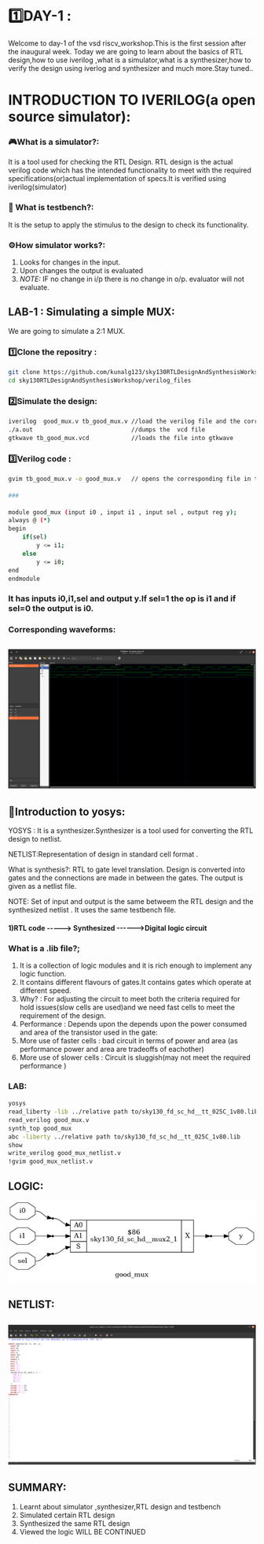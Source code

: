 # 1️⃣DAY-1 :

Welcome to day-1 of the vsd riscv_workshop.This is the first session after the inaugural week. Today we are going to learn about the basics of RTL design,how to use iverilog ,what is a simulator,what is a synthesizer,how to verify the design using iverlog and synthesizer and much more.Stay tuned..
# INTRODUCTION TO IVERILOG(a open source simulator):

### 🎮What is a simulator?: 
It is a tool used for checking the RTL Design. RTL design is the actual verilog code which has the intended functionality to meet with the required specifications(or)actual implementation of specs.It is verified using iverilog(simulator)
### 🧰 What is testbench?:
It is the setup to apply the stimulus to the design to check its functionality.
### ⚙️How simulator works?:
1. Looks for changes in the input.
2. Upon changes the output is evaluated
3. *NOTE:* IF no change in i/p there is no change in o/p. evaluator will not evaluate.
## LAB-1 : Simulating a simple MUX:
 We are going to simulate a 2:1 MUX.
### 1️⃣Clone the repositry : 
 ~~~bash
 git clone https://github.com/kunalg123/sky130RTLDesignAndSynthesisWorkshop.git
 cd sky130RTLDesignAndSynthesisWorkshop/verilog_files
~~~
### 2️⃣Simulate the design:
~~~bash
iverilog  good_mux.v tb_good_mux.v //load the verilog file and the corresponding testbench file it creates a a.out file
./a.out                            //dumps the  vcd file
gtkwave tb_good_mux.vcd            //loads the file into gtkwave
~~~
### 3️⃣Verilog code : 
~~~bash 
gvim tb_good_mux.v -o good_mux.v   // opens the corresponding file in the text editor

###

module good_mux (input i0 , input i1 , input sel , output reg y);
always @ (*)
begin
	if(sel)
		y <= i1;
	else 
		y <= i0;
end
endmodule

~~~
### It has inputs i0,i1,sel and output y.If sel=1 the op is i1 and if sel=0 the output is i0.
### Corresponding waveforms:
![PROOF:](good_mux_op.png)
----
## 🧬Introduction to yosys:
YOSYS : It is a synthesizer.Synthesizer is a tool used for converting the RTL design to netlist.

NETLIST:Representation of design in standard cell format .

What is synthesis?:  RTL to gate level translation. Design is converted into gates and the connections are made in between the gates. The output is given as a netlist file.

NOTE: Set of input and output is the same betweem the RTL design and the synthesized netlist . It uses the same testbench file.

#### 1)RTL code -----> Synthesized ------>Digital logic circuit
### What is a .lib file?;
1. It is a collection of logic modules and it is rich enough to implement any logic function.
2. It contains different flavours of gates.It contains gates which operate at different speed.
3. Why? : For adjusting the circuit to meet both the criteria required for hold issues(slow cells are used)and we need fast cells to meet the requirement of the design.
4. Performance : Depends upon the  depends upon the power consumed and area of the transistor used in the gate:
5. More use of faster cells : bad circuit in terms of power and area (as performance power and area are tradeoffs of eachother)
6. More use of slower cells : Circuit is sluggish(may not meet the required performance )
### LAB:
~~~ bash
yosys                                                                   //To invoke yosys
read_liberty -lib ../relative path to/sky130_fd_sc_hd__tt_025C_1v80.lib //To read the library
read_verilog good_mux.v                                                 //To read the file
synth_top good_mux                                                     
abc -liberty ../relative path to/sky130_fd_sc_hd__tt_025C_1v80.lib       // to generate lib.file
show                                                                    //to visualize logic
write_verilog good_mux_netlist.v                                        // to generate the netlist.file
!gvim good_mux_netlist.v                                                //to open the corresponding file

~~~

## LOGIC:
![PROOF:](.yosys_show.png)
## NETLIST:
![PROOF:](netlist.png)
---
## SUMMARY:
1. Learnt about simulator ,synthesizer,RTL design and testbench
2. Simulated certain RTL design
3. Synthesized the same RTL design
4. Viewed the logic
WILL BE CONTINUED



